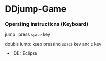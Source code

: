 # DDjump-Game

### Operating instructions (Keyboard)

jump : press `space` key

double jump: keep pressing `space` key and `z` key
	
* IDE : Eclipse
